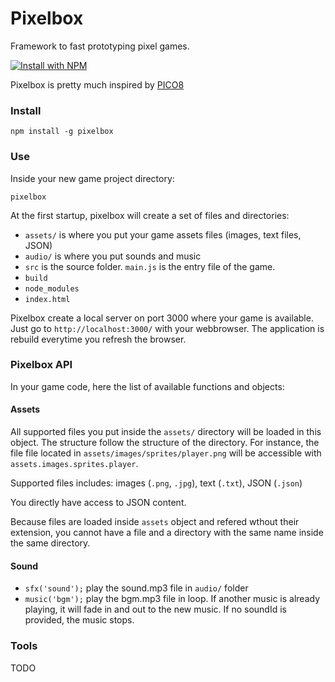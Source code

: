 # Pixelbox

Framework to fast prototyping pixel games.

[![Install with NPM](https://nodei.co/npm/pixelbox.png?downloads=true&stars=true)](https://nodei.co/npm/pixelbox/)

Pixelbox is pretty much inspired by [PICO8](http://www.lexaloffle.com/pico-8.php)

### Install

`npm install -g pixelbox`

### Use

Inside your new game project directory:

`pixelbox`

At the first startup, pixelbox will create a set of files and directories:
 - `assets/` is where you put your game assets files (images, text files, JSON)
 - `audio/` is where you put sounds and music
 - `src` is the source folder. `main.js` is the entry file of the game.
 - `build`
 - `node_modules`
 - `index.html`

Pixelbox create a local server on port 3000 where your game is available.
Just go to `http://localhost:3000/` with your webbrowser.
The application is rebuild everytime you refresh the browser.

### Pixelbox API

In your game code, here the list of available functions and objects:

#### Assets
All supported files you put inside the `assets/` directory will be loaded in this
object. The structure follow the structure of the directory. For instance, the file
file located in `assets/images/sprites/player.png` will be accessible with 
`assets.images.sprites.player`.

Supported files includes: images (`.png`, `.jpg`), text (`.txt`), JSON (`.json`)

You directly have access to JSON content.

Because files are loaded inside `assets` object and refered wthout their extension,
you cannot have a file and a directory with the same name inside the same directory.

#### Sound
 - `sfx('sound');` play the sound.mp3 file in `audio/` folder
 - `music('bgm');` play the bgm.mp3 file in loop. If another music is already playing,
 it will fade in and out to the new music. If no soundId is provided, the music stops.


### Tools

TODO
